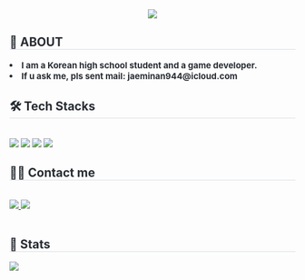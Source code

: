<div align= "center">
    <img src="https://capsule-render.vercel.app/api?type=waving&color=auto&height=180&text=WELECOME&animation=fadeIn&fontColor=232323&fontSize=70" />
    </div>
    <div style="text-align: left;"> 
    <h2 style="border-bottom: 1px solid #d8dee4; color: #282d33;"> 👋 ABOUT </h2>  
    <div style="font-weight: 700; font-size: 15px; text-align: left; color: #282d33;"> <li> I am a Korean high school student and a game developer.</li><li> If u ask me, pls sent mail: jaeminan944@icloud.com </div> 
    </div>
    <div style="text-align: left;">
    <h2 style="border-bottom: 1px solid #d8dee4; color: #282d33;"> 🛠️ Tech Stacks </h2> <br> 
    <div style="margin: ; text-align: left;" "text-align: left;"> <img src="https://img.shields.io/badge/HTML5-E34F26?style=for-the-badge&logo=HTML5&logoColor=white">
          <img src="https://img.shields.io/badge/Python-3776AB?style=for-the-badge&logo=Python&logoColor=white">
          <img src="https://img.shields.io/badge/Notion-000000?style=for-the-badge&logo=Notion&logoColor=white">
          <img src="https://img.shields.io/badge/Figma-F24E1E?style=for-the-badge&logo=Figma&logoColor=white">
          </div>
    </div>
    <div style="text-align: left;">
    <h2 style="border-bottom: 1px solid #d8dee4; color: #282d33;"> 🧑‍💻 Contact me </h2> <br> 
    <div style="text-align: left;"> <a href=https://www.instagram.com/be_sl1t8/> <img src="https://img.shields.io/badge/Instagram-E4405F?style=for-the-badge&logo=Instagram&logoColor=white&link=https://www.instagram.com/be_sl1t8/"> </a>
         <a href=https://savage6974.notion.site/> <img src="https://img.shields.io/badge/Notion-000000?style=for-the-badge&logo=Notion&logoColor=white&link=https://savage6974.notion.site/"> </a>
          </div>  <br> 
    <div style="text-align: left;">  </div> 
    </div>
    <div style="text-align: left;"> 
    <h2 style="border-bottom: 1px solid #d8dee4; color: #282d33;"> 🏅 Stats </h2> <div style="text-align: left;">
        <img src="https://github-readme-stats.vercel.app/api/top-langs/?username=SAVAGE6974&layout=compact&bg_color=180,000000,&title_color=000000&text_color=000000"
          /> </div> 
    </div>
    
